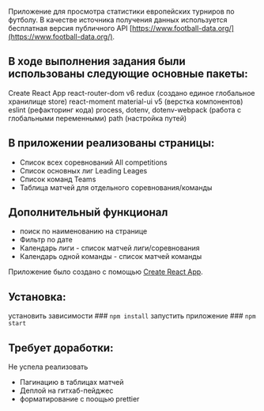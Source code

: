 Приложение для просмотра статистики европейских турниров по футболу. В качестве источника получения данных используется бесплатная версия публичного API [https://www.football-data.org/](https://www.football-data.org/).

## В ходе выполнения задания были использованы следующие основные пакеты:
Create React App
react-router-dom v6 
redux (создано единое глобальное хранилище store)
react-moment 
material-ui v5 (верстка компонентов)
eslint (рефакторинг кода)
process, dotenv, dotenv-webpack (работа с глобальными переменными)
path (настройка путей)

## В приложении реализованы страницы: 
* Список всех соревнований All competitions 
* Список основных лиг Leading Leages 
* Список команд Teams
* Таблица матчей для отдельного соревнования/команды
  
## Дополнительный функционал
* поиск по наименованию на странице
* Фильтр по дате
* Календарь лиги - список матчей лиги/соревнования
* Календарь одной команды - список матчей команды
  
Приложение было создано с помощью [Create React App](https://github.com/facebook/create-react-app).

## Установка:
установить зависимости ### `npm install`
запустить приложение ### `npm start`

## Требует доработки:
Не успела реализовать 
* Пагинацию в таблицах матчей
* Деплой на гитхаб-пейджес
* форматирование с поощью prettier
